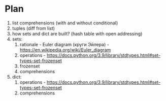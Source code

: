 # Plan
1. list comprehensions (with and without conditional)
2. tuples (diff from list)
3. how sets and dict are built? (hash table with open addressing)
4. sets:
    1. rationale - Euler diagram (круги Эйлера) - https://en.wikipedia.org/wiki/Euler_diagram
    2. operations - https://docs.python.org/3.9/library/stdtypes.html#set-types-set-frozenset
    3. frozenset
    4. comprehensions
5. dict:
    1. operations - https://docs.python.org/3.9/library/stdtypes.html#set-types-set-frozenset
    2. comprehensions

